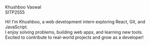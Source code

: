Khushboo Vaswal  
SITP2555  

Hi! I'm Khushboo, a web development intern exploring React, Git, and JavaScript.  
I enjoy solving problems, building web apps, and learning new tools.  
Excited to contribute to real-world projects and grow as a developer!

